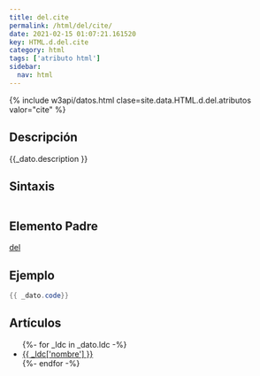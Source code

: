 ```yaml
---
title: del.cite
permalink: /html/del/cite/
date: 2021-02-15 01:07:21.161520
key: HTML.d.del.cite
category: html
tags: ['atributo html']
sidebar: 
  nav: html
---
```


{% include w3api/datos.html clase=site.data.HTML.d.del.atributos valor="cite" %}

## Descripción
{{_dato.description }}

## Sintaxis
~~~html
~~~

## Elemento Padre
[del](/html/del/)

## Ejemplo
~~~java
{{ _dato.code}}
~~~

## Artículos
<ul>
{%- for _ldc in _dato.ldc -%}
   <li>
       <a href="{{_ldc['url'] }}">{{ _ldc['nombre'] }}</a>
   </li>
{%- endfor -%}
</ul>
